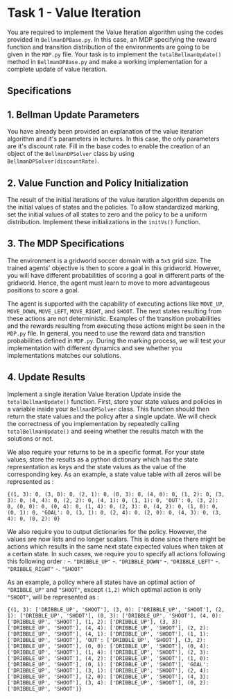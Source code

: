 # Task 1 - Value Iteration

You are required to implement the Value Iteration algorithm using the codes provided in `BellmanDPBase.py`. In this case, an MDP specifying the reward function and transition distribution of the environments are going to be given in the `MDP.py` file. Your task is to implement the `totalBellmanUpdate()` method in `BellmanDPBase.py` and make a working implementation for a complete update of value iteration.

## Specifications

## 1. Bellman Update Parameters
You have already been provided an explanation of the value iteration algorithm and it's parameters in lectures. In this case, the only parameters are it's discount rate. Fill in the base codes to enable the creation of an object of the `BellmanDPSolver` class by using `BellmanDPSolver(discountRate)`.

## 2. Value Function and Policy Initialization
The result of the initial iterations of the value iteration algorithm depends on the initial values of states and the policies. To allow standardized marking, set the initial values of all states to zero and the policy to be a uniform distribution. Implement these initializations in the `initVs()` function.

## 3. The MDP Specifications
The environment is a gridworld soccer domain with a `5x5` grid size. The trained agents' objective is then to score a goal in this gridworld. However, you will have different probabilities of scoring a goal in different parts of the gridworld. Hence, the agent must learn to move to more advantageous positions to score a goal.

The agent is supported with the capability of executing actions like `MOVE_UP`, `MOVE_DOWN`, `MOVE_LEFT`, `MOVE_RIGHT`, and `SHOOT`. The next states resulting from these actions are not deterministic. Examples of the transition probabilities and the rewards resulting from executing these actions might be seen in the `MDP.py` file. In general, you need to use the reward data and transition probabilities defined in `MDP.py`. During the marking process, we will test your implementation with different dynamics and see whether you implementations matches our solutions.

## 4. Update Results
Implement a single iteration Value Iteration Update inside the `totalBellmanUpdate()` function. First, store your state values and policies in a variable inside your `BellmanDPSolver` class. This function should then return the state values and the policy after a single update. We will check the correctness of you implementation by repeatedly calling `totalBellmanUpdate()` and seeing whether the results match with the solutions or not.

We also require your returns to be in a specific format. For your state values, store the results as a python dictionary which has the state representation as keys and the state values as the value of the corresponding key. As an example, a state value table with all zeros will be represented as :

`{(1, 3): 0, (3, 0): 0, (2, 1): 0, (0, 3): 0, (4, 0): 0, (1, 2): 0, (3, 3): 0, (4, 4): 0, (2, 2): 0, (4, 1): 0, (1, 1): 0, 'OUT': 0, (3, 2): 0, (0, 0): 0, (0, 4): 0, (1, 4): 0, (2, 3): 0, (4, 2): 0, (1, 0): 0, (0, 1): 0, 'GOAL': 0, (3, 1): 0, (2, 4): 0, (2, 0): 0, (4, 3): 0, (3, 4): 0, (0, 2): 0}`

We also require you to output dictionaries for the policy. However, the values are now lists and no longer scalars. This is done since there might be actions which results in the same next state expected values when taken at a certain state. In such cases, we require you to specify all actions following this following order :
	-. `"DRIBBLE_UP"`
	-. `"DRIBBLE_DOWN"`
	-. `"DRIBBLE_LEFT"`
	-. `"DRIBBLE_RIGHT"`
	-. `"SHOOT"`

As an example, a policy where all states have an optimal action of `"DRIBBLE_UP"` and `"SHOOT"`, except `(1,2)` which optimal action is only `"SHOOT"`, will be represented as :

`{(1, 3): ['DRIBBLE_UP', 'SHOOT'], (3, 0): ['DRIBBLE_UP', 'SHOOT'], (2, 1): ['DRIBBLE_UP', 'SHOOT'], (0, 3): ['DRIBBLE_UP', 'SHOOT'], (4, 0): ['DRIBBLE_UP', 'SHOOT'], (1, 2): ['DRIBBLE_UP'], (3, 3): ['DRIBBLE_UP', 'SHOOT'], (4, 4): ['DRIBBLE_UP', 'SHOOT'], (2, 2): ['DRIBBLE_UP', 'SHOOT'], (4, 1): ['DRIBBLE_UP', 'SHOOT'], (1, 1): ['DRIBBLE_UP', 'SHOOT'], 'OUT': ['DRIBBLE_UP', 'SHOOT'], (3, 2): ['DRIBBLE_UP', 'SHOOT'], (0, 0): ['DRIBBLE_UP', 'SHOOT'], (0, 4): ['DRIBBLE_UP', 'SHOOT'], (1, 4): ['DRIBBLE_UP', 'SHOOT'], (2, 3): ['DRIBBLE_UP', 'SHOOT'], (4, 2): ['DRIBBLE_UP', 'SHOOT'], (1, 0): ['DRIBBLE_UP', 'SHOOT'], (0, 1): ['DRIBBLE_UP', 'SHOOT'], 'GOAL': ['DRIBBLE_UP', 'SHOOT'], (3, 1): ['DRIBBLE_UP', 'SHOOT'], (2, 4): ['DRIBBLE_UP', 'SHOOT'], (2, 0): ['DRIBBLE_UP', 'SHOOT'], (4, 3): ['DRIBBLE_UP', 'SHOOT'], (3, 4): ['DRIBBLE_UP', 'SHOOT'], (0, 2): ['DRIBBLE_UP', 'SHOOT']}`

